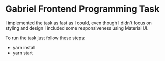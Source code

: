 # Gabriel Frontend Programming Task

I implemented the task as fast as I could, even though I didn't focus on styling and design I included some responsiveness using Material UI.

To run the task just follow these steps:

* yarn install
* yarn start